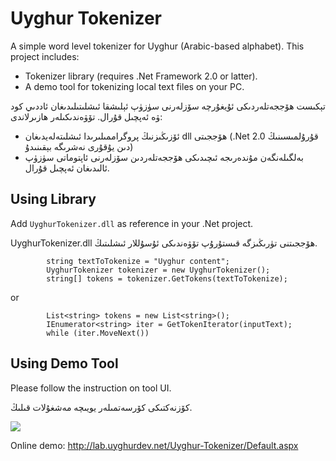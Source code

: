 Uyghur Tokenizer
===============

A simple word level tokenizer for Uyghur (Arabic-based alphabet). This project includes:
- Tokenizer library (requires .Net Framework 2.0 or latter).
- A demo tool for tokenizing local text files on your PC. 


تېكىست ھۆججەتلەردىكى ئۇيغۇرچە سۆزلەرنى سۈزۈپ ئېلىشقا ئىشلىتىلىدىغان ئاددىي كود ۋە ئەپچىل قۇرال.  تۆۋەندىكىلەر ھازىرلاندى:
- ئۆزىڭىزنىڭ پروگراممىلىرىدا ئىشلىتەلەيدىغان dll ھۆججىتى (.Net قۇرۇلمىسىنىڭ 2.0 دىن يۇقۇرى نەشرىگە بېقىنىدۇ)
- بەلگىلەنگەن مۇندەرىجە ئىچىدىكى ھۆججەتلەردىن سۆزلەرنى ئاپتوماتى سۈزۈپ ئالىدىغان ئەپچىل  قۇرال.



Using Library 
---------------
Add `UyghurTokenizer.dll` as reference in your .Net project.      

UyghurTokenizer.dll ھۆججىتنى تۈرىڭىزگە قىستۇرۇپ تۆۋەندىكى ئۇسۇللار  ئىشلىتىڭ.

            string textToTokenize = "Uyghur content";
            UyghurTokenizer tokenizer = new UyghurTokenizer();
            string[] tokens = tokenizer.GetTokens(textToTokenize);

or 

            List<string> tokens = new List<string>();
            IEnumerator<string> iter = GetTokenIterator(inputText);
            while (iter.MoveNext())



Using Demo Tool
--------------

Please follow the instruction on tool UI.

كۆزنەكتىكى كۆرسەتمىلەر يويىچە مەشغۇلات قىلىڭ.

![](https://raw2.github.com/mardan/Uyghur-Tokenizer/master/Distribution/Screenshot.png)


Online demo: http://lab.uyghurdev.net/Uyghur-Tokenizer/Default.aspx
